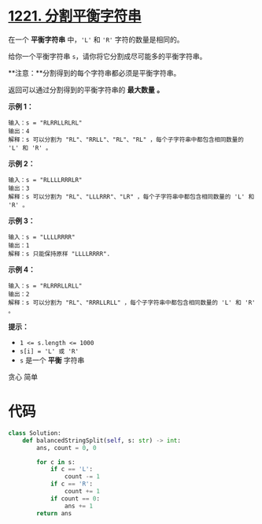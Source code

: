 # [1221. 分割平衡字符串](https://leetcode-cn.com/problems/split-a-string-in-balanced-strings/)

在一个 **平衡字符串** 中，`'L'` 和 `'R'` 字符的数量是相同的。

给你一个平衡字符串 `s`，请你将它分割成尽可能多的平衡字符串。

**注意：**分割得到的每个字符串都必须是平衡字符串。

返回可以通过分割得到的平衡字符串的 **最大数量** **。**

 

**示例 1：**

```
输入：s = "RLRRLLRLRL"
输出：4
解释：s 可以分割为 "RL"、"RRLL"、"RL"、"RL" ，每个子字符串中都包含相同数量的 'L' 和 'R' 。
```

**示例 2：**

```
输入：s = "RLLLLRRRLR"
输出：3
解释：s 可以分割为 "RL"、"LLLRRR"、"LR" ，每个子字符串中都包含相同数量的 'L' 和 'R' 。
```

**示例 3：**

```
输入：s = "LLLLRRRR"
输出：1
解释：s 只能保持原样 "LLLLRRRR".
```

**示例 4：**

```
输入：s = "RLRRRLLRLL"
输出：2
解释：s 可以分割为 "RL"、"RRRLLRLL" ，每个子字符串中都包含相同数量的 'L' 和 'R' 。
```

 

**提示：**

- `1 <= s.length <= 1000`
- `s[i] = 'L' 或 'R'`
- `s` 是一个 **平衡** 字符串

贪心 简单

# 代码

```python
class Solution:
    def balancedStringSplit(self, s: str) -> int:
        ans, count = 0, 0

        for c in s:
            if c == 'L':
                count -= 1
            if c == 'R':
                count += 1
            if count == 0:
                ans += 1
        return ans
```

